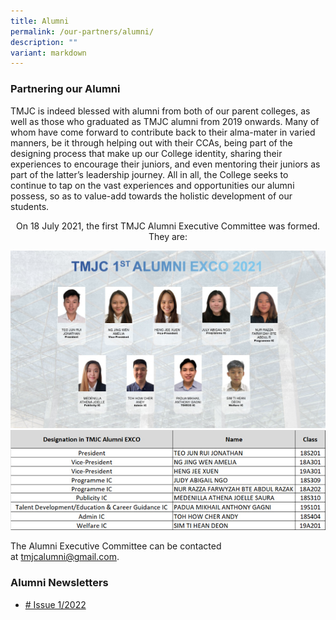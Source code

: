 ```yaml
---
title: Alumni
permalink: /our-partners/alumni/
description: ""
variant: markdown
---
```

### Partnering our Alumni

TMJC is indeed blessed with alumni from both of our parent colleges, as well as those who graduated as TMJC alumni from 2019 onwards. Many of whom have come forward to contribute back to their alma-mater in varied manners, be it through helping out with their CCAs, being part of the designing process that make up our College identity, sharing their experiences to encourage their juniors, and even mentoring their juniors as part of the latter’s leadership journey. All in all, the College seeks to continue to tap on the vast experiences and opportunities our alumni possess, so as to value-add towards the holistic development of our students.

<center>On 18 July 2021, the first TMJC Alumni Executive Committee was formed.  
They are: </center>

![](/images/Alumni.jpeg)
![](/images/alumni%202.jpeg)

The Alumni Executive Committee can be contacted at&nbsp;[tmjcalumni@gmail.com](mailto:tmjcalumni@gmail.com).


### Alumni Newsletters

* [# Issue 1/2022](/files/TMJC%20Alumni%20Newsletter%202022%201.pdf)

